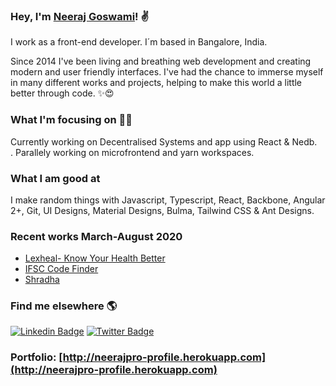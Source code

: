### Hey, I'm [Neeraj Goswami](http://neerajpro-profile.herokuapp.com)! ✌

I work as a front-end developer. I´m based in Bangalore, India.

Since 2014 I've been living and breathing web development and creating modern and user friendly interfaces. I've had the chance to immerse myself in many different works and projects, helping to make this world a little better through code. ✨😍

### What I'm focusing on 👨‍💻

Currently working on Decentralised Systems and app using React & Nedb.<br />. Parallely working on microfrontend and yarn workspaces.

### What I am good at 

I make random things with Javascript, Typescript, React, Backbone, Angular 2+, Git, UI Designs, Material Designs, Bulma, Tailwind CSS & Ant Designs.

### Recent works March-August 2020
- [Lexheal- Know Your Health Better](https://lexheal.com)
- [IFSC Code Finder](https://indian-bank-ifsc-codes.netlify.app)
- [Shradha](https://stoic-liskov-669f46.netlify.app)


<!-- BLOG-POST-LIST:END -->

### Find me elsewhere 🌎

[![Linkedin Badge](https://img.shields.io/badge/-LinkedIn-blue?style=flat-square&logo=Linkedin&logoColor=white&link=https://www.linkedin.com/in/harshkumarkhatri/)](https://www.linkedin.com/in/neeraj-kumar-b55b4a30/)  [![Twitter Badge](https://img.shields.io/badge/-Twitter-1ca0f1?style=flat-square&labelColor=1ca0f1&logo=twitter&logoColor=white&link=https://twitter.com/neerajpro)](https://twitter.com/neerajpro)


### Portfolio: [http://neerajpro-profile.herokuapp.com](http://neerajpro-profile.herokuapp.com)
